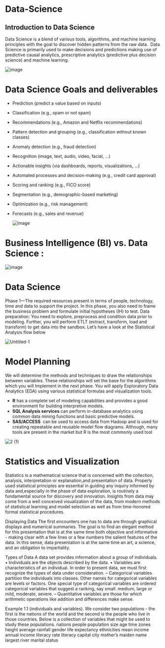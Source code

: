 # Data-Science
## Introduction to Data Science
 Data Science is a blend of various tools, algorithms, and machine learning principles with the goal to discover hidden patterns from the raw data. 
Data Science is primarily used to make decisions and predictions making use of predictive causal analytics, prescriptive analytics (predictive plus decision science) and machine learning.

  ![image](https://user-images.githubusercontent.com/42414598/134496371-e86db33d-1b05-4594-b6d0-894525ff3368.png)

  
  # <h1> Data Science Goals and deliverables
* Prediction (predict a value based on inputs)
* Classification (e.g., spam or not spam)
* Recommendations (e.g., Amazon and Netflix recommendations)
* Pattern detection and grouping (e.g., classification without known classes)
* Anomaly detection (e.g., fraud detection)
* Recognition (image, text, audio, video, facial, …)
* Actionable insights (via dashboards, reports, visualizations, …)
* Automated processes and decision-making (e.g., credit card approval)
* Scoring and ranking (e.g., FICO score)
* Segmentation (e.g., demographic-based marketing)
* Optimization (e.g., risk management)
* Forecasts (e.g., sales and revenue)
 
  ![image](https://user-images.githubusercontent.com/42414598/134496834-ae37c336-6549-4697-87e2-8361172ae688.png)
  
# <h1> Business Intelligence (BI) vs. Data Science : 
    
  ![image](https://user-images.githubusercontent.com/42414598/134497111-83a95e8e-ad1b-4a5a-b07e-208c77b7cd2e.png)

# <h1> Data Science
     
Phase 1—The required resources present in terms of people, technology, time and data to support the project. In this phase, you also need to frame the business problem and formulate initial hypotheses (IH) to test.
Data preparation: You need to explore, preprocess and condition data prior to modeling. Further, you will perform ETLT (extract, transform, load and transform) to get data into the sandbox. Let’s have a look at the Statistical Analysis flow below

![Untitled-1](https://user-images.githubusercontent.com/42414598/134766825-a49c2b3a-bb84-4f2a-8ca9-3eda56ed35df.jpg)
 
# <h1> Model Planning 
  
 We will determine the methods and techniques to draw
 the relationships between variables. These relationships
 will set the base for the algorithms which you will 
Implement in the next phase. You will apply Exploratory
 Data Analytics (EDA) using various statistical formulas and visualization tools.
* __R__ has a complete set of modeling capabilities and 
provides a good environment for building interpretive 
models.
* __SQL Analysis services__ can perform in-database
 analytics using common data mining functions and 
basic predictive models.
* __SAS/ACCESS__  can be used to access data from
Hadoop and is used for creating repeatable and reusable 
model flow diagrams. Although, many tools are present 
in the market but R is the most commonly used tool

![2 (1)](https://user-images.githubusercontent.com/42414598/134766838-6d811ae2-14ac-4a27-91de-8b5926590048.jpg)

      
# <h1> Statistics and Visualization
 
 Statistics is a mathematical science that is concerned with the collection, analysis, interpretation or explanation,and presentation of data. Properly used statistical principles are essential in guiding any inquiry informed by data and,especially in the phase of data exploration, is routinely a fundamental source for discovery and innovation. Insights
from data may come from a well conceived visualization of the data, from modern methods of statistical learning and model selection as well as from time-honored formal statistical procedures.
 
 Displaying Data
 The first encounters one has to data are through graphical displays and numerical summaries. The goal is to find an elegant method for this presentation that is at the same time both objective and informative - making clear with a few lines or a few numbers the salient features of the data. In this sense, data presentation is at the same time an art, a
science, and an obligation to impartiality.
 
 
 Types of Data
 A data set provides information about a group of individuals.
 • Individuals are the objects described by the data.
 • Variables are characteristics of an individual. In order to present data, we must first recognize the types of data under consideration.
       – Categorical variables partition the individuals into classes. Other names for categorical variables are levels or factors. One special type of categorical variables are ordered categorical variables that suggest a ranking, say small. medium, large or mild, moderate, severe.
      – Quantitative variables are those for which arithmetic operations like addition and differences make sense.
 
 Example 1.1 (individuals and variables). We consider two populations - the first is the nations of the world and the second is the people who live in those countries. Below is a collection of variables that might be used to study these populations.
 nations people
population size age
time zones height
average rainfall gender
life expectancy ethnicities
mean income annual income
literacy rate literacy
capital city mother’s maiden name
largest river marital status
 
